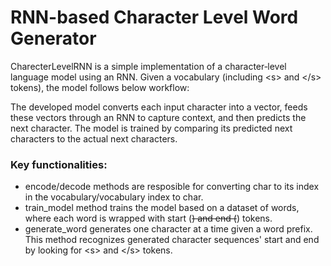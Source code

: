 # RNN-based Character Level Word Generator
CharecterLevelRNN is a simple implementation of a character‐level language model using an RNN. Given a vocabulary (including \<s\> and \</s\> tokens), the model follows below workflow:

The developed model converts each input character into a vector, feeds these vectors through an RNN to capture context, and then predicts the next character. The model is trained by comparing its predicted next characters to the actual next characters.

### Key functionalities:

* encode/decode methods are resposible for converting char to its index in the vocabulary/vocabulary index to char.
* train_model method trains the model based on a dataset of words, where each word is wrapped with start (<s>) and end (</s>) tokens.
* generate_word generates one character at a time given a word prefix. This method recognizes generated character sequences' start and end by looking for \<s\> and \</s\> tokens.
